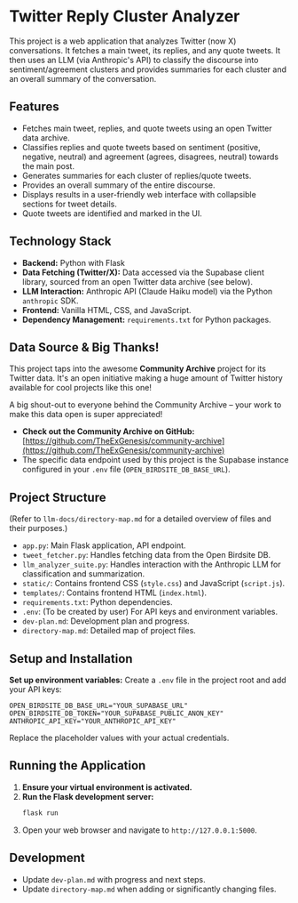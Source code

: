 # Twitter Reply Cluster Analyzer

This project is a web application that analyzes Twitter (now X) conversations. It fetches a main tweet, its replies, and any quote tweets. It then uses an LLM (via Anthropic's API) to classify the discourse into sentiment/agreement clusters and provides summaries for each cluster and an overall summary of the conversation.

## Features

*   Fetches main tweet, replies, and quote tweets using an open Twitter data archive.
*   Classifies replies and quote tweets based on sentiment (positive, negative, neutral) and agreement (agrees, disagrees, neutral) towards the main post.
*   Generates summaries for each cluster of replies/quote tweets.
*   Provides an overall summary of the entire discourse.
*   Displays results in a user-friendly web interface with collapsible sections for tweet details.
*   Quote tweets are identified and marked in the UI.

## Technology Stack

*   **Backend:** Python with Flask
*   **Data Fetching (Twitter/X):** Data accessed via the Supabase client library, sourced from an open Twitter data archive (see below).
*   **LLM Interaction:** Anthropic API (Claude Haiku model) via the Python `anthropic` SDK.
*   **Frontend:** Vanilla HTML, CSS, and JavaScript.
*   **Dependency Management:** `requirements.txt` for Python packages.

## Data Source & Big Thanks!

This project taps into the awesome **Community Archive** project for its Twitter data. It's an open initiative making a huge amount of Twitter history available for cool projects like this one!

A big shout-out to everyone behind the Community Archive – your work to make this data open is super appreciated!

*   **Check out the Community Archive on GitHub:** [https://github.com/TheExGenesis/community-archive](https://github.com/TheExGenesis/community-archive)
*   The specific data endpoint used by this project is the Supabase instance configured in your `.env` file (`OPEN_BIRDSITE_DB_BASE_URL`).

## Project Structure

(Refer to `llm-docs/directory-map.md` for a detailed overview of files and their purposes.)

*   `app.py`: Main Flask application, API endpoint.
*   `tweet_fetcher.py`: Handles fetching data from the Open Birdsite DB.
*   `llm_analyzer_suite.py`: Handles interaction with the Anthropic LLM for classification and summarization.
*   `static/`: Contains frontend CSS (`style.css`) and JavaScript (`script.js`).
*   `templates/`: Contains frontend HTML (`index.html`).
*   `requirements.txt`: Python dependencies.
*   `.env`: (To be created by user) For API keys and environment variables.
*   `dev-plan.md`: Development plan and progress.
*   `directory-map.md`: Detailed map of project files.

## Setup and Installation

**Set up environment variables:**
Create a `.env` file in the project root and add your API keys:
```env
OPEN_BIRDSITE_DB_BASE_URL="YOUR_SUPABASE_URL"
OPEN_BIRDSITE_DB_TOKEN="YOUR_SUPABASE_PUBLIC_ANON_KEY"
ANTHROPIC_API_KEY="YOUR_ANTHROPIC_API_KEY"
```
Replace the placeholder values with your actual credentials.

## Running the Application

1.  **Ensure your virtual environment is activated.**
2.  **Run the Flask development server:**
    ```bash
    flask run
    ```
3.  Open your web browser and navigate to `http://127.0.0.1:5000`.

## Development

*   Update `dev-plan.md` with progress and next steps.
*   Update `directory-map.md` when adding or significantly changing files. 